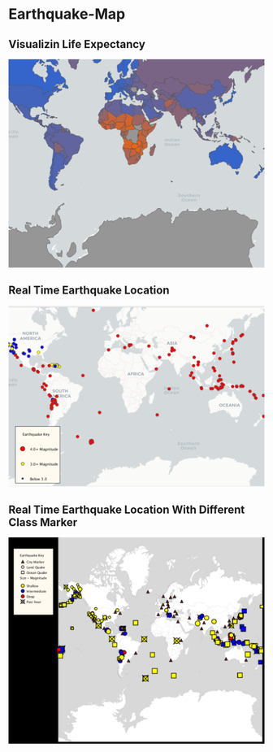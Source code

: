 # Earthquake-Map

## Visualizin Life Expectancy
![lifeExp](lifeExp.png)

## Real Time Earthquake Location
![Earthquake](/image/EarthquakeLocationMag.png)


## Real Time Earthquake Location With Different Class Marker
![](/image/EarthquakeLocationMagCItyLandOcean.png)
